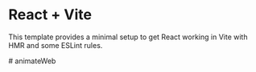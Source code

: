 # React + Vite

This template provides a minimal setup to get React working in Vite with HMR and some ESLint rules.

#   a n i m a t e W e b  
 